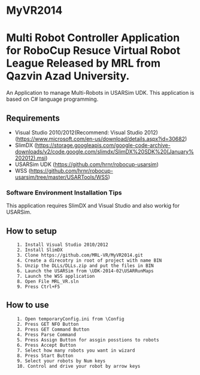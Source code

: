 # MyVR2014

# Multi Robot Controller Application for RoboCup Resuce Virtual Robot League Released by MRL from Qazvin Azad University.
An Application to manage Multi-Robots in USARSim UDK.
This application is based on C# language programming.


## Requirements
* Visual Studio 2010/2012(Recommend: Visual Studio 2012)
	(https://www.microsoft.com/en-us/download/details.aspx?id=30682)
* SlimDX 
	(https://storage.googleapis.com/google-code-archive-downloads/v2/code.google.com/slimdx/SlimDX%20SDK%20(January%202012).msi)
* USARSim UDK
	(https://github.com/hrnr/robocup-usarsim)
* WSS
	(https://github.com/hrnr/robocup-usarsim/tree/master/USARTools/WSS)
	
### Software Environment Installation Tips  
This application requires SlimDX and Visual Studio and also workig for USARSim.


## How to setup  
        1. Install Visual Studio 2010/2012
		2. Install SlimDX
		3. Clone https://github.com/MRL-VR/MyVR2014.git
		4. Create a direcotry in root of project with name BIN
		5. Unzip the DLLs/DLLs.zip and put the files in BIN
		6. Launch the USARSim from \UDK-2014-02\USARRunMaps
		7. Launch the WSS application
		8. Open File MRL_VR.sln
		9. Press Ctrl+F5

## How to use  
		1. Open temporaryConfig.ini from \Config
		2. Press GET NFO Button
		3. Press GET Command Button
		4. Press Parse Command
		5. Press Assign Button for assgin posstions to robots
		6. Press Accept Button
		7. Select how many robots you want in wizard
		8. Press Start Button
		9. Select your robots by Num keys
		10. Control and drive your robot by arrow keys
       